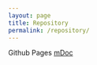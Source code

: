 ```yaml
---
layout: page
title: Repository
permalink: /repository/
---
```


Github Pages [mDoc](https://github.com/mhanifmuhsin/mDoc)